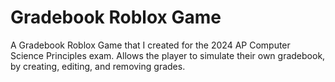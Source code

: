# Gradebook Roblox Game

A Gradebook Roblox Game that I created for the 2024 AP Computer Science Principles exam. Allows the player to simulate their own gradebook, by creating, editing, and removing grades.
